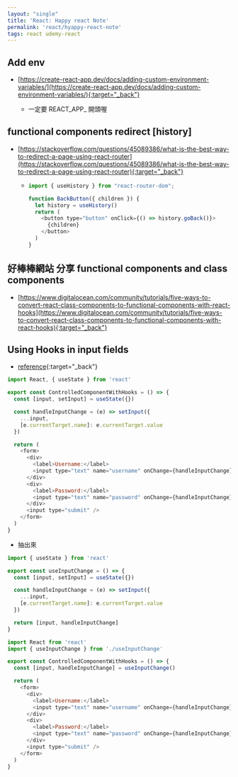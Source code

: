 ```yaml
---
layout: "single"
title: 'React: Happy react Note'
permalink: 'react/hyappy-react-note'
tags: react udemy-react
---
```


## Add env

- [https://create-react-app.dev/docs/adding-custom-environment-variables/](https://create-react-app.dev/docs/adding-custom-environment-variables/){:target="_back"}

   - 一定要 REACT_APP_ 開頭喔


## functional components redirect [history]

- [https://stackoverflow.com/questions/45089386/what-is-the-best-way-to-redirect-a-page-using-react-router](https://stackoverflow.com/questions/45089386/what-is-the-best-way-to-redirect-a-page-using-react-router){:target="_back"}


   -  
      ~~~js
      import { useHistory } from "react-router-dom";
      
      function BackButton({ children }) {
        let history = useHistory()
        return (
          <button type="button" onClick={() => history.goBack()}>
            {children}
          </button>
        )
      }
      ~~~

## 好棒棒網站 分享 functional components and class components

- [https://www.digitalocean.com/community/tutorials/five-ways-to-convert-react-class-components-to-functional-components-with-react-hooks](https://www.digitalocean.com/community/tutorials/five-ways-to-convert-react-class-components-to-functional-components-with-react-hooks){:target="_back"}


## Using Hooks in input fields

- [reference](https://dev.to/stanleyjovel/simplify-controlled-components-with-react-hooks-23nn){:target="_back"}



~~~js
import React, { useState } from 'react'

export const ControlledComponentWithHooks = () => {
  const [input, setInput] = useState({})

  const handleInputChange = (e) => setInput({
    ...input,
    [e.currentTarget.name]: e.currentTarget.value
  })

  return (
    <form>
      <div>
        <label>Username:</label>
        <input type="text" name="username" onChange={handleInputChange} />
      </div>
      <div>
        <label>Password:</label>
        <input type="text" name="password" onChange={handleInputChange} />
      </div>
      <input type="submit" />
    </form>
  )
}
~~~

- 抽出來

~~~js
import { useState } from 'react'

export const useInputChange = () => {
  const [input, setInput] = useState({})

  const handleInputChange = (e) => setInput({
    ...input,
    [e.currentTarget.name]: e.currentTarget.value
  })

  return [input, handleInputChange]
}
~~~

~~~js
import React from 'react'
import { useInputChange } from './useInputChange'

export const ControlledComponentWithHooks = () => {
  const [input, handleInputChange] = useInputChange()

  return (
    <form>
      <div>
        <label>Username:</label>
        <input type="text" name="username" onChange={handleInputChange} />
      </div>
      <div>
        <label>Password:</label>
        <input type="text" name="password" onChange={handleInputChange} />
      </div>
      <input type="submit" />
    </form>
  )
}
~~~